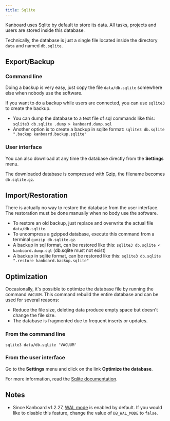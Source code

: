 ```yaml
---
title: Sqlite
---
```


Kanboard uses Sqlite by default to store its data.
All tasks, projects and users are stored inside this database.

Technically, the database is just a single file located inside the directory `data` and named `db.sqlite`.

Export/Backup
-------------

### Command line

Doing a backup is very easy, just copy the file `data/db.sqlite`
somewhere else when nobody use the software.

If you want to do a backup while users are connected, you can use `sqlite3` to create the backup.

- You can dump the database to a text file of sql commands like this: `sqlite3 db.sqlite .dump > kanboard.dump.sql`
- Another option is to create a backup in sqlite format: `sqlite3 db.sqlite ".backup kanboard.backup.sqlite"`

### User interface

You can also download at any time the database directly from the **Settings** menu.

The downloaded database is compressed with Gzip, the filename becomes `db.sqlite.gz`.

Import/Restoration
------------------

There is actually no way to restore the database from the user
interface. The restoration must be done manually when no body use the
software.

- To restore an old backup, just replace and overwrite the actual file `data/db.sqlite`.
- To uncompress a gzipped database, execute this command from a terminal `gunzip db.sqlite.gz`.
- A backup in sql format, can be restored like this: `sqlite3 db.sqlite < kanboard.dump.sql` (db.sqlite must not exist)
- A backup in sqlite format, can be restored like this: `sqlite3 db.sqlite ".restore kanboard.backup.sqlite"`

Optimization
------------

Occasionally, it's possible to optimize the database file by running the
command `VACUUM`. This command rebuild the entire database and can be
used for several reasons:

- Reduce the file size, deleting data produce empty space but doesn't change the file size.
- The database is fragmented due to frequent inserts or updates.

### From the command line

    sqlite3 data/db.sqlite 'VACUUM'

### From the user interface

Go to the **Settings** menu and click on the link **Optimize the
database**.

For more information, read the [Sqlite documentation](https://sqlite.org/lang_vacuum.html).

Notes
-----

- Since Kanboard v1.2.27, [WAL mode](https://www.sqlite.org/wal.html) is enabled by default. If you would like to disable this feature, change the value of `DB_WAL_MODE` to `false`.
